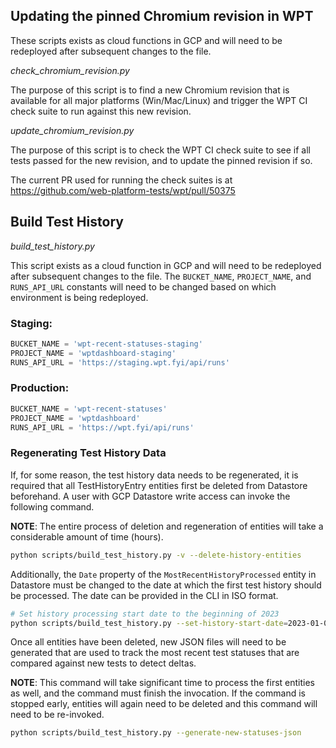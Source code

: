 ## Updating the pinned Chromium revision in WPT
These scripts exists as cloud functions in GCP and will need to be redeployed
after subsequent changes to the file.

_check_chromium_revision.py_

The purpose of this script is to find a new Chromium revision that is available
for all major platforms (Win/Mac/Linux) and trigger the WPT CI check suite to
run against this new revision.


_update_chromium_revision.py_

The purpose of this script is to check the WPT CI check suite to see if all
tests passed for the new revision, and to update the pinned revision if so.

The current PR used for running the check suites is at https://github.com/web-platform-tests/wpt/pull/50375

## Build Test History
_build_test_history.py_

This script exists as a cloud function in GCP and will need to be redeployed
after subsequent changes to the file. The `BUCKET_NAME`, `PROJECT_NAME`,
and `RUNS_API_URL` constants will need to be changed based on which environment
is being redeployed.

### Staging:
```py
BUCKET_NAME = 'wpt-recent-statuses-staging'
PROJECT_NAME = 'wptdashboard-staging'
RUNS_API_URL = 'https://staging.wpt.fyi/api/runs'
```

### Production:
```py
BUCKET_NAME = 'wpt-recent-statuses'
PROJECT_NAME = 'wptdashboard'
RUNS_API_URL = 'https://wpt.fyi/api/runs'
```


### Regenerating Test History Data

If, for some reason, the test history data needs to be regenerated, it is
required that all TestHistoryEntry entities first be deleted from Datastore
beforehand. A user with GCP Datastore write access can invoke the following
command.

**NOTE**: The entire process of deletion and regeneration of entities
will take a considerable amount of time (hours).

```sh
python scripts/build_test_history.py -v --delete-history-entities
```

Additionally, the `Date` property of the
`MostRecentHistoryProcessed` entity in Datastore must be changed to the date
at which the first test history should be processed. The date can be provided
in the CLI in ISO format.

```sh
# Set history processing start date to the beginning of 2023
python scripts/build_test_history.py --set-history-start-date=2023-01-01T00:00:00.000Z
```

Once all entities have been deleted, new JSON files will need to be generated
that are used to track the most recent test statuses that are compared against
new tests to detect deltas.

**NOTE**: This command will take significant time to process the first
entities as well, and the command must finish the invocation. If the command
is stopped early, entities will again need to be deleted and this command
will need to be re-invoked.

```sh
python scripts/build_test_history.py --generate-new-statuses-json
```
